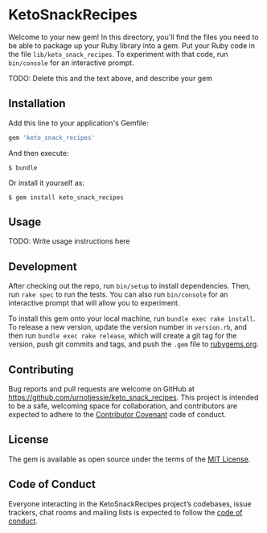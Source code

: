 # KetoSnackRecipes

Welcome to your new gem! In this directory, you'll find the files you need to be able to package up your Ruby library into a gem. Put your Ruby code in the file `lib/keto_snack_recipes`. To experiment with that code, run `bin/console` for an interactive prompt.

TODO: Delete this and the text above, and describe your gem

## Installation

Add this line to your application's Gemfile:

```ruby
gem 'keto_snack_recipes'
```

And then execute:

    $ bundle

Or install it yourself as:

    $ gem install keto_snack_recipes

## Usage

TODO: Write usage instructions here

## Development

After checking out the repo, run `bin/setup` to install dependencies. Then, run `rake spec` to run the tests. You can also run `bin/console` for an interactive prompt that will allow you to experiment.

To install this gem onto your local machine, run `bundle exec rake install`. To release a new version, update the version number in `version.rb`, and then run `bundle exec rake release`, which will create a git tag for the version, push git commits and tags, and push the `.gem` file to [rubygems.org](https://rubygems.org).

## Contributing

Bug reports and pull requests are welcome on GitHub at https://github.com/urnotjessie/keto_snack_recipes. This project is intended to be a safe, welcoming space for collaboration, and contributors are expected to adhere to the [Contributor Covenant](http://contributor-covenant.org) code of conduct.

## License

The gem is available as open source under the terms of the [MIT License](https://opensource.org/licenses/MIT).

## Code of Conduct

Everyone interacting in the KetoSnackRecipes project’s codebases, issue trackers, chat rooms and mailing lists is expected to follow the [code of conduct](https://github.com/urnotjessie/keto_snack_recipes/blob/master/CODE_OF_CONDUCT.md).
